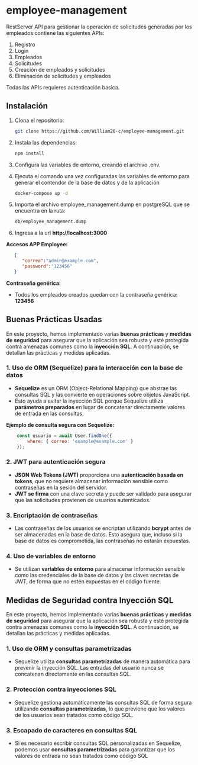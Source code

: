 # employee-management
RestServer API para gestionar la operación de solicitudes generadas por los empleados contiene las siguientes APIs:
1. Registro
2. Login
3. Empleados
4. Solicitudes
6. Creación de empleados y solicitudes
7. Eliminación de solicitudes y empleados

Todas las APIs requieres autenticación basica.


## Instalación
1. Clona el repositorio:

   ```bash
   git clone https://github.com/William20-c/employee-management.git
   ``` 

2. Instala las dependencias:

   ```bash
   npm install
   ```
3. Configura las variables de entorno, creando el archivo .env.

4. Ejecuta el comando una vez configuradas las variables de entorno para generar el contendor de la base de datos y de la aplicación

   ```bash
   docker-compose up -d
   ```

5. Importa el archivo employee_management.dump en postgreSQL que se encuentra en la ruta:
   ```bash
   db/employee_management.dump
   ```

6. Ingresa a la url **http://localhost:3000**

**Accesos APP Employee:**
```json
   {
      "correo":"admin@example.com",
      "password":"123456"
   }
```

**Contraseña genérica:**
- Todos los empleados creados quedan con la contraseña genérica: **123456**


## Buenas Prácticas Usadas

En este proyecto, hemos implementado varias **buenas prácticas** y **medidas de seguridad** para asegurar que la aplicación sea robusta y esté protegida contra amenazas comunes como la **inyección SQL**. A continuación, se detallan las prácticas y medidas aplicadas.


### 1. Uso de ORM (Sequelize) para la interacción con la base de datos
- **Sequelize** es un ORM (Object-Relational Mapping) que abstrae las consultas SQL y las convierte en operaciones sobre objetos JavaScript. 
- Esto ayuda a evitar la inyección SQL porque Sequelize utiliza **parámetros preparados** en lugar de concatenar directamente valores de entrada en las consultas.

**Ejemplo de consulta segura con Sequelize:**
```javascript
    const usuario = await User.findOne({
        where: { correo: 'example@example.com' }
    });
```

### 2. JWT para autenticación segura 
- **JSON Web Tokens (JWT)** proporciona una **autenticación basada en tokens**, que no requiere almacenar información sensible como contraseñas en la sesión del servidor.
- **JWT se firma** con una clave secreta y puede ser validado para asegurar que las solicitudes provienen de usuarios autenticados.

### 3. Encriptación de contraseñas
- Las contraseñas de los usuarios se encriptan utilizando **bcrypt** antes de ser almacenadas en la base de datos. Esto asegura que, incluso si la base de datos es comprometida, las contraseñas no estarán expuestas.

### 4. Uso de variables de entorno
- Se utilizan **variables de entorno** para almacenar información sensible como las credenciales de la base de datos y las claves secretas de JWT, de forma que no estén expuestas en el código fuente.


## Medidas de Seguridad contra Inyección SQL

En este proyecto, hemos implementado varias **buenas prácticas** y **medidas de seguridad** para asegurar que la aplicación sea robusta y esté protegida contra amenazas comunes como la **inyección SQL**. A continuación, se detallan las prácticas y medidas aplicadas.


### 1. Uso de ORM y consultas parametrizadas
- Sequelize utiliza **consultas parametrizadas** de manera automática para prevenir la inyección SQL. Las entradas del usuario nunca se concatenan directamente en las consultas SQL.

### 2. Protección contra inyecciones SQL
- Sequelize gestiona automáticamente las consultas SQL de forma segura utilizando **consultas parametrizadas**, lo que previene que los valores de los usuarios sean tratados como código SQL.

### 3. Escapado de caracteres en consultas SQL
- Si es necesario escribir consultas SQL personalizadas en Sequelize, podemos usar **consultas parametrizadas** para garantizar que los valores de entrada no sean tratados como código SQL





